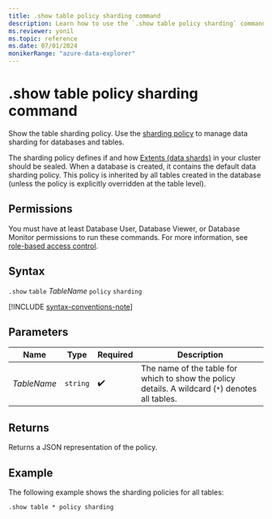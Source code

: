 ```yaml
---
title: .show table policy sharding command
description: Learn how to use the `.show table policy sharding` command to show the table's sharding policy.
ms.reviewer: yonil
ms.topic: reference
ms.date: 07/01/2024
monikerRange: "azure-data-explorer"
---
```

# .show table policy sharding command

Show the table sharding policy. Use the [sharding policy](../management/sharding-policy.md) to manage data sharding for databases and tables.  

The sharding policy defines if and how [Extents (data shards)](../management/extents-overview.md) in your cluster should be sealed. When a database is created, it contains the default data sharding policy. This policy is inherited by all tables created in the database (unless the policy is explicitly overridden at the table level).

## Permissions

You must have at least Database User, Database Viewer, or Database Monitor permissions to run these commands. For more information, see [role-based access control](../access-control/role-based-access-control.md).

## Syntax

`.show` `table` *TableName* `policy` `sharding`

[!INCLUDE [syntax-conventions-note](../includes/syntax-conventions-note.md)]

## Parameters

|Name|Type|Required|Description|
|--|--|--|--|
|*TableName*| `string` | :heavy_check_mark:|The name of the table for which to show the policy details. A wildcard (`*`) denotes all tables.|

## Returns

Returns a JSON representation of the policy.

## Example

The following example shows the sharding policies for all tables:

```kusto
.show table * policy sharding 
```
